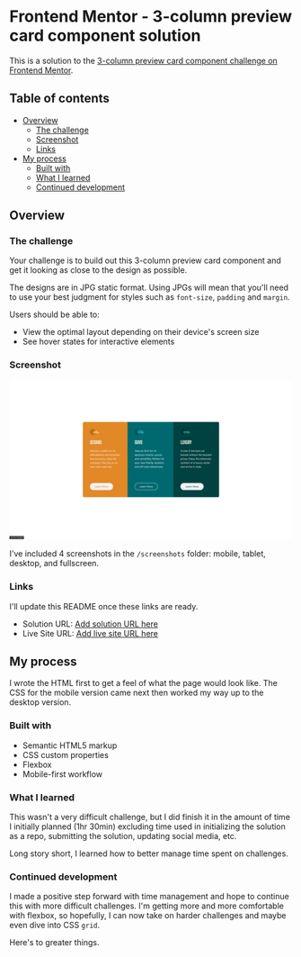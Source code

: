 # Frontend Mentor - 3-column preview card component solution

This is a solution to the [3-column preview card component challenge on Frontend Mentor](https://www.frontendmentor.io/challenges/3column-preview-card-component-pH92eAR2-). 

## Table of contents

- [Overview](#overview)
  - [The challenge](#the-challenge)
  - [Screenshot](#screenshot)
  - [Links](#links)
- [My process](#my-process)
  - [Built with](#built-with)
  - [What I learned](#what-i-learned)
  - [Continued development](#continued-development)

## Overview

### The challenge

Your challenge is to build out this 3-column preview card component and get it looking as close to the design as possible.

The designs are in JPG static format. Using JPGs will mean that you'll need to use your best judgment for styles such as `font-size`, `padding` and `margin`.

Users should be able to:

- View the optimal layout depending on their device's screen size
- See hover states for interactive elements

### Screenshot

![](./screenshots/3-column-preview-card-fullscreen.png)

I've included 4 screenshots in the `/screenshots` folder: mobile, tablet, desktop, and fullscreen.

### Links

I'll update this README once these links are ready.

- Solution URL: [Add solution URL here](https://your-solution-url.com)
- Live Site URL: [Add live site URL here](https://your-live-site-url.com)

## My process

I wrote the HTML first to get a feel of what the page would look like. The CSS for the mobile version
came next then worked my way up to the desktop version.

### Built with

- Semantic HTML5 markup
- CSS custom properties
- Flexbox
- Mobile-first workflow

### What I learned

This wasn't a very difficult challenge, but I did finish it in the amount of time I initially planned (1hr 30min)
excluding time used in initializing the solution as a repo, submitting the solution, updating social media, etc.

Long story short, I learned how to better manage time spent on challenges.

### Continued development

I made a positive step forward with time management and hope to continue this with more difficult challenges.
I'm getting more and more comfortable with flexbox, so hopefully, I can now take on harder challenges and
maybe even dive into CSS `grid`.

Here's to greater things.